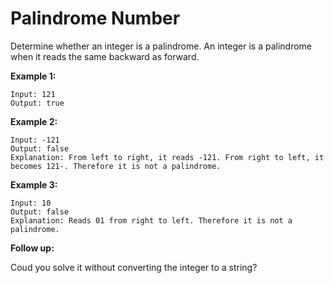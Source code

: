 # Palindrome Number

Determine whether an integer is a palindrome. An integer is a palindrome when it reads the same backward as forward.

__Example 1:__

```pseudo
Input: 121
Output: true
```

__Example 2:__

```pseudo
Input: -121
Output: false
Explanation: From left to right, it reads -121. From right to left, it becomes 121-. Therefore it is not a palindrome.
```

__Example 3:__

```pseudo
Input: 10
Output: false
Explanation: Reads 01 from right to left. Therefore it is not a palindrome.
```

__Follow up:__

Coud you solve it without converting the integer to a string?
